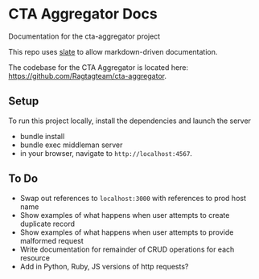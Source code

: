 # CTA Aggregator Docs
Documentation for the cta-aggregator project

This repo uses [slate](https://github.com/lord/slate) to allow markdown-driven 
documentation.  

The codebase for the CTA Aggregator is located here: https://github.com/Ragtagteam/cta-aggregator.

## Setup

To run this project locally, install the dependencies and launch the server
* bundle install
* bundle exec middleman server
* in your browser, navigate to `http://localhost:4567`.

## To Do
* Swap out references to `localhost:3000` with references to prod host name
* Show examples of what happens when user attempts to create duplicate record 
* Show examples of what happens when user attempts to  provide malformed request
* Write documentation for remainder of CRUD operations for each resource
* Add in Python, Ruby, JS versions of http requests?
